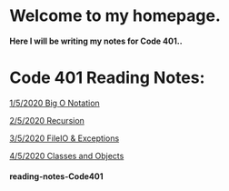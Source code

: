 # Welcome to my homepage.

**Here I will be writing my notes for Code 401..**

# Code 401 Reading Notes:

[1/5/2020 Big O Notation ](Read01.md)

[2/5/2020 Recursion](Read02.md)

[3/5/2020 FileIO & Exceptions](Read03.md)

[4/5/2020 Classes and Objects](Read0d.md)

[](Read03.md)

[](Read03.md)

[](Read03.md)

[](Read03.md)

[](Read03.md)

[](Read03.md)

[](Read03.md)

[](Read03.md)

[](Read03.md)

[](Read03.md)

[](Read03.md)


#### reading-notes-Code401

